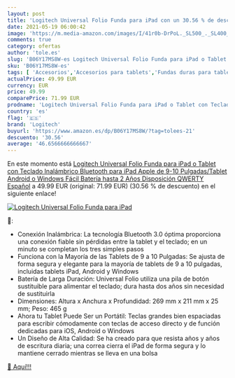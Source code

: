 ```yaml
---
layout: post
title: 'Logitech Universal Folio Funda para iPad con un 30.56 % de descuento'
date: 2021-05-19 06:00:42
image: 'https://m.media-amazon.com/images/I/41r0b-DrPoL._SL500_._SL400_.jpg'
comments: true
category: ofertas
author: 'tole.es'
slug: 'B06Y17MS8W-es Logitech Universal Folio Funda para iPad o Tablet con...'
sku: 'B06Y17MS8W-es'
tags: [ 'Accesorios','Accesorios para tablets','Fundas duras para tablets','Fundas para tablets','Informática','apple','ipad','logitech', ]
actualPrice: 49.99 EUR
currency: EUR
price: 49.99
comparePrice: 71.99 EUR
prodname: 'Logitech Universal Folio Funda para iPad o Tablet con Teclado Inalámbrico Bluetooth  para iPad Apple de 9-10 Pulgadas/Tablet Android o Windows  Fácil  Batería hasta 2 Años  Disposición QWERTY Español'
country: 'es'
flag: '🇪🇸'
brand: 'Logitech'
buyurl: 'https://www.amazon.es/dp/B06Y17MS8W/?tag=tolees-21'
descuento: '30.56'
average: '46.6566666666667'
---
```


En este momento está [Logitech Universal Folio Funda para iPad o Tablet con Teclado Inalámbrico Bluetooth  para iPad Apple de 9-10 Pulgadas/Tablet Android o Windows  Fácil  Batería hasta 2 Años  Disposición QWERTY Español](https://www.amazon.es/dp/B06Y17MS8W/?tag=tolees-21) a 49.99 EUR (original: 71.99 EUR) (30.56 %  de descuento) en el siguiente enlace!

[![Logitech Universal Folio Funda para iPad](https://m.media-amazon.com/images/I/41r0b-DrPoL._SL500_._SL400_.jpg)](https://www.amazon.es/dp/B06Y17MS8W/?tag=tolees-21)

🔎:

- Conexión Inalámbrica: La tecnología Bluetooth 3.0 óptima proporciona una conexión fiable sin pérdidas entre la tablet y el teclado; en un minuto se completan los tres simples pasos
- Funciona con la Mayoría de las Tablets de 9 a 10 Pulgadas: Se ajusta de forma segura y elegante para la mayoría de tablets de 9 a 10 pulgadas, incluidas tablets iPad, Android y Windows
- Batería de Larga Duración: Universal Folio utiliza una pila de botón sustituible para alimentar el teclado; dura hasta dos años sin necesidad de sustituirla
- Dimensiones: Altura x Anchura x Profundidad: 269 mm x 211 mm x 25 mm; Peso: 465 g
- Ahora tu Tablet Puede Ser un Portátil: Teclas grandes bien espaciadas para escribir cómodamente con teclas de acceso directo y de función dedicadas para iOS, Android o Windows
- Un Diseño de Alta Calidad: Se ha creado para que resista años y años de escritura diaria; una correa cierra el iPad de forma segura y lo mantiene cerrado mientras se lleva en una bolsa

[🛒 Aquí!!!](https://www.amazon.es/dp/B06Y17MS8W/?tag=tolees-21)
